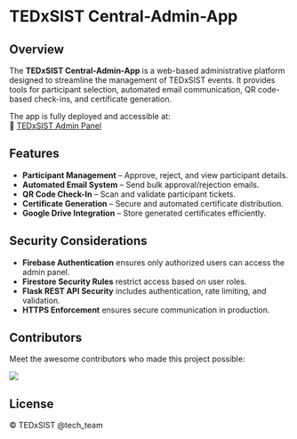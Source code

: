# TEDxSIST Central-Admin-App  

## Overview  

The **TEDxSIST Central-Admin-App** is a web-based administrative platform designed to streamline the management of TEDxSIST events. It provides tools for participant selection, automated email communication, QR code-based check-ins, and certificate generation.  

The app is fully deployed and accessible at:  
🔗 [TEDxSIST Admin Panel](https://admin.tedxsist.com)  

## Features  

- **Participant Management** – Approve, reject, and view participant details.  
- **Automated Email System** – Send bulk approval/rejection emails.  
- **QR Code Check-In** – Scan and validate participant tickets.  
- **Certificate Generation** – Secure and automated certificate distribution.  
- **Google Drive Integration** – Store generated certificates efficiently.  

## Security Considerations  

- **Firebase Authentication** ensures only authorized users can access the admin panel.  
- **Firestore Security Rules** restrict access based on user roles.  
- **Flask REST API Security** includes authentication, rate limiting, and validation.  
- **HTTPS Enforcement** ensures secure communication in production.  

## Contributors  

Meet the awesome contributors who made this project possible:  

<p align="left">
  <a href="https://github.com/TEDxSIST-Central-Admin-App/graphs/contributors">
    <img src="https://contrib.rocks/image?repo=TEDxSIST-Central-Admin-App" />
  </a>
</p>  

## License  

© TEDxSIST @tech_team
